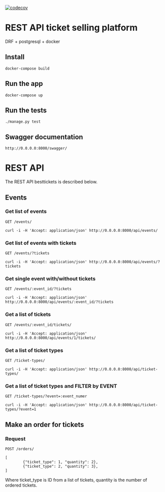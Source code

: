 [![codecov](https://codecov.io/gh/kob22/besttickets/branch/develop/graph/badge.svg)](https://codecov.io/gh/kob22/besttickets)
# REST API ticket selling platform

DRF + postgresql + docker
## Install

    docker-compose build

## Run the app

    docker-compose up

## Run the tests

    ./manage.py test
    
## Swagger documentation
    http://0.0.0.0:8000/swagger/
# REST API

The REST API besttickets is described below.

## Events

### Get list of events

`GET /events/`

    curl -i -H 'Accept: application/json' http://0.0.0.0:8000/api/events/
    
### Get list of events with tickets

`GET /events/?tickets`

    curl -i -H 'Accept: application/json' http://0.0.0.0:8000/api/events/?tickets

### Get single event with/without tickets

`GET /events/:event_id/?tickets`

    curl -i -H 'Accept: application/json' http://0.0.0.0:8000/api/events/:event_id/?tickets

### Get a list of tickets

`GET /events/:event_id/tickets/`

    curl -i -H 'Accept: application/json' http://0.0.0.0:8000/api/events/1/tickets/

### Get a list of ticket types

`GET /ticket-types/`

    curl -i -H 'Accept: application/json' http://0.0.0.0:8000/api/ticket-types/

### Get a list of ticket types and FILTER by EVENT

`GET /ticket-types/?event=:event_numer`

    curl -i -H 'Accept: application/json' http://0.0.0.0:8000/api/ticket-types/?event=1

## Make an order for tickets

### Request

`POST /orders/`

    [
            {"ticket_type": 1, "quantity": 2},
            {"ticket_type": 2, "quantity": 3},
    ]
Where ticket_type is ID from a list of tickets, quantity is the number of ordered tickets.